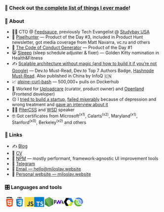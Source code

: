 ### 🎸 Check out [the complete list of things I ever made](https://uyouthe.notion.site/uyouthe/dc3958c3b0d04e03be8c12c0eb3ce1a3?v=e46ca61f82ba48c19ed67bbe99457cff)!

### 🦋 About 
- 👩‍🔬 CTO @ [Feedsauce](https://feedsauce.com), previously Tech Evangelist @ [Studybay USA](https://studybay.com)
- 🧠 [Pixelhunter](https://pixelhunter.io) — Product of the Day #3, included in Product Hunt newsletter, got media coverage from Matt Navarra, vc.ru and others
- 🥇 [The Code of Conduct Generator](https://www.producthunt.com/posts/the-code-of-conduct-generator) — Product of the Day #1
- 😸 [Sleeep](https://www.producthunt.com/posts/sleeep) (sleep schedule adjuster & fixer) — Golden Kitty nomination in Health&Fitness
- ✍️ [Scalable architecture without magic (and how to build it if you’re not Google)](https://dev.to/mvoloskov/scalable-architecture-without-magic-and-how-to-build-it-if-youre-not-google-336a) — Dev.to Must-Read, Dev.to Top 7 Authors Badge, [Hashnode Must-Read](https://twitter.com/mvoloskov/status/1403273283278192641). Also published in China by InfoQ 🇨🇳
- 📈 [alpine-curl-bash](https://hub.docker.com/r/bizongroup/alpine-curl-bash) — 500,000+ pulls on Dockerhub
- 💼 Worked for [Uploadcare](https://uploadcare.com) (curator, product owner) and [Openland](https://twitter.com/openlandhq) (Frontend developer)
- 😔 I [tried to build a startup](https://youtu.be/z91OIoCFLK0), [failed miserably](https://miloslav.website/thepresence) because of depression and wrong treatment and [gave an interview about it](https://www.failory.com/interview/thepresence)
- 👩‍🎤 [PiterCSS](https://pitercss.com) and [WSD](https://wsd.events) speaker
- 🤓 Got certificates from Microsoft<sup>(x1)</sup>, Calarts<sup>(x2)</sup>, Maryland<sup>(x1)</sup>, Stanford<sup>(x3)</sup>, Berkeley<sup>(x2)</sup> and others

### 🔗 Links
- ✍️ [Blog](https://miloslav.website/blog)
- 📄 [CV](https://docs.google.com/document/d/1misybBtgL7z_nema83AE6C6IFxZ5_qaJHG3ihosWfJY/edit#)
- 🎒 [NPM](https://www.npmjs.com/~mvoloskov) — mostly performant, framework-agnostic UI improvement tools
- 💬 [Telegram](https://t.me/mvoloskov)
- 📮 [Email — hello@miloslav.website](mailto:hello@miloslav.website)
- 🌝 [Personal website — miloslav.website](https://miloslav.website)

### 🎛 Languages and tools

<img align="left" src="https://raw.githubusercontent.com/github/explore/80688e429a7d4ef2fca1e82350fe8e3517d3494d/topics/html/html.png" width="32px" height="32px" alt="html"><img align="left" src="https://raw.githubusercontent.com/github/explore/80688e429a7d4ef2fca1e82350fe8e3517d3494d/topics/css/css.png" width="32px" height="32px" alt="css"><img align="left" src="https://raw.githubusercontent.com/github/explore/80688e429a7d4ef2fca1e82350fe8e3517d3494d/topics/javascript/javascript.png" width="32px" height="32px" alt="js"><img align="left" src="https://raw.githubusercontent.com/github/explore/80688e429a7d4ef2fca1e82350fe8e3517d3494d/topics/typescript/typescript.png" width="32px" height="32px" alt="typescript"><img align="left" src="https://raw.githubusercontent.com/github/explore/80688e429a7d4ef2fca1e82350fe8e3517d3494d/topics/nodejs/nodejs.png" width="32px" height="32px" alt="nodejs"><img align="left" src="https://raw.githubusercontent.com/github/explore/80688e429a7d4ef2fca1e82350fe8e3517d3494d/topics/pwa/pwa.png" width="32px" height="32px" alt="pwa"><img align="left" src="https://raw.githubusercontent.com/github/explore/80688e429a7d4ef2fca1e82350fe8e3517d3494d/topics/web-components/web-components.png" width="32px" height="32px" alt="web components"><img align="left" src="https://raw.githubusercontent.com/github/explore/80688e429a7d4ef2fca1e82350fe8e3517d3494d/topics/clojure/clojure.png" width="32px" height="32px" alt="clojure">


